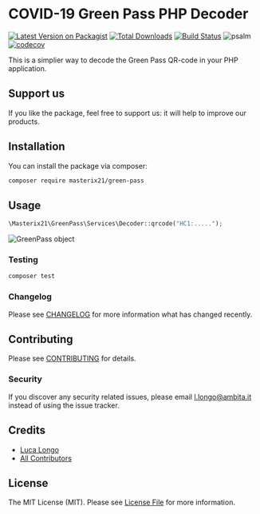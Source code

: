 # COVID-19 Green Pass PHP Decoder

[![Latest Version on Packagist](https://img.shields.io/packagist/v/masterix21/green-pass.svg)](https://packagist.org/packages/masterix21/green-pass)
[![Total Downloads](https://img.shields.io/packagist/dt/masterix21/green-pass.svg)](https://packagist.org/packages/masterix21/green-pass)
[![Build Status](https://travis-ci.com/masterix21/green-pass.svg?branch=master)](https://travis-ci.com/masterix21/green-pass)
![psalm](https://github.com/masterix21/green-pass/actions/workflows/psalm.yml/badge.svg?style=flat-square)
[![codecov](https://codecov.io/gh/masterix21/green-pass/branch/master/graph/badge.svg?token=D7CW847KDA)](https://codecov.io/gh/masterix21/green-pass)

This is a simplier way to decode the Green Pass QR-code in your PHP application. 

## Support us

If you like the package, feel free to support us: it will help to improve our products.

## Installation

You can install the package via composer:

```bash
composer require masterix21/green-pass
```

## Usage

```php
\Masterix21\GreenPass\Services\Decoder::qrcode("HC1:.....");
```

![GreenPass object](https://github.com/masterix21/green-pass/blob/master/resources/green-pass-data.png?raw=true)

### Testing

```bash
composer test
```

### Changelog

Please see [CHANGELOG](CHANGELOG.md) for more information what has changed recently.

## Contributing

Please see [CONTRIBUTING](CONTRIBUTING.md) for details.

### Security

If you discover any security related issues, please email l.longo@ambita.it instead of using the issue tracker.

## Credits

-   [Luca Longo](https://github.com/masterix21)
-   [All Contributors](../../contributors)

## License

The MIT License (MIT). Please see [License File](LICENSE.md) for more information.

